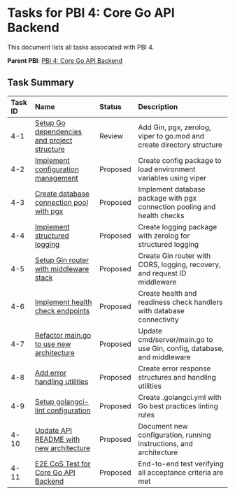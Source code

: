 # Tasks for PBI 4: Core Go API Backend

This document lists all tasks associated with PBI 4.

**Parent PBI**: [PBI 4: Core Go API Backend](./prd.md)

## Task Summary

| Task ID | Name                                                          | Status   | Description                                                       |
| :------ | :------------------------------------------------------------ | :------- | :---------------------------------------------------------------- |
| 4-1     | [Setup Go dependencies and project structure](./4-1.md)       | Review | Add Gin, pgx, zerolog, viper to go.mod and create directory structure |
| 4-2     | [Implement configuration management](./4-2.md)                | Proposed | Create config package to load environment variables using viper |
| 4-3     | [Create database connection pool with pgx](./4-3.md)          | Proposed | Implement database package with pgx connection pooling and health checks |
| 4-4     | [Implement structured logging](./4-4.md)                      | Proposed | Create logging package with zerolog for structured logging |
| 4-5     | [Setup Gin router with middleware stack](./4-5.md)            | Proposed | Create Gin router with CORS, logging, recovery, and request ID middleware |
| 4-6     | [Implement health check endpoints](./4-6.md)                  | Proposed | Create health and readiness check handlers with database connectivity |
| 4-7     | [Refactor main.go to use new architecture](./4-7.md)          | Proposed | Update cmd/server/main.go to use Gin, config, database, and middleware |
| 4-8     | [Add error handling utilities](./4-8.md)                      | Proposed | Create error response structures and handling utilities |
| 4-9     | [Setup golangci-lint configuration](./4-9.md)                 | Proposed | Create .golangci.yml with Go best practices linting rules |
| 4-10    | [Update API README with new architecture](./4-10.md)          | Proposed | Document new configuration, running instructions, and architecture |
| 4-11    | [E2E CoS Test for Core Go API Backend](./4-11.md)            | Proposed | End-to-end test verifying all acceptance criteria are met |
